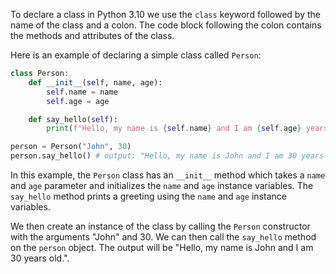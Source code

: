 To declare a class in Python 3.10 we use the `class` keyword followed by the name of the class and a colon. The code block following the colon contains the methods and attributes of the class.

Here is an example of declaring a simple class called `Person`:

```python
class Person:
    def __init__(self, name, age):
        self.name = name
        self.age = age

    def say_hello(self):
        print(f"Hello, my name is {self.name} and I am {self.age} years old.")

person = Person("John", 30)
person.say_hello() # output: "Hello, my name is John and I am 30 years old."
```

In this example, the `Person` class has an `__init__` method which takes a `name` and `age` parameter and initializes the `name` and `age` instance variables. The `say_hello` method prints a greeting using the `name` and `age` instance variables.

We then create an instance of the class by calling the `Person` constructor with the arguments "John" and 30. We can then call the `say_hello` method on the `person` object. The output will be "Hello, my name is John and I am 30 years old.".